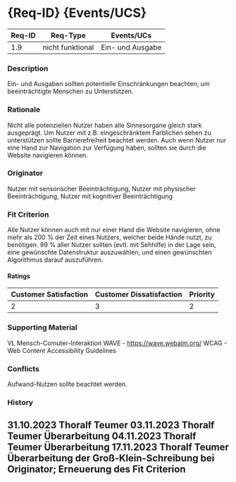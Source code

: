 # {Req-ID} {Events/UCS}

| Req-ID | Req-Type         | Events/UCs       |
|--------|------------------|------------------|
| 1.9    |nicht funktional  |Ein- und Ausgabe  |

### Description
Ein- und Ausgaben sollten potentielle Einschränkungen beachten, um beeinträchtigte Menschen zu Unterstützen.

### Rationale
Nicht alle potenziellen Nutzer haben alle Sinnesorgane gleich stark ausgeprägt. Um Nutzer mit z.B. eingeschränktem Farblichen sehen zu unterstützen sollte Barrierefreiheit beachtet werden. Auch wenn Nutzer nur eine Hand zur Navigation zur Verfügung haben, sollten sie durch die Website navigieren können.

### Originator
Nutzer mit sensorischer Beeinträchtigung, Nutzer mit physischer Beeinträchtigung, Nutzer mit kognitiver Beeinträchtigung

### Fit Criterion
Alle Nutzer können auch mit nur einer Hand die Website navigieren, ohne mehr als 200 % der Zeit eines Nutzers, welcher beide Hände nutzt, zu benötigen. 99 % aller Nutzer sollten (evtl. mit Sehhilfe) in der Lage sein, eine gewünschte Datenstruktur auszuwählen, und einen gewünschten Algorithmus darauf auszuführen.

#### Ratings
| Customer Satisfaction | Customer Dissatisfaction | Priority |
|----------------------|-------------------------|----------|
| 2                    | 3                       | 2        |

### Supporting Material
VL Mensch-Comuter-Interaktion
WAVE - https://wave.webaim.org/
WCAG - Web Content Accessibility Guidelines

### Conflicts
Aufwand-Nutzen sollte beachtet werden.

### History
31.10.2023 Thoralf Teumer
03.11.2023 Thoralf Teumer Überarbeitung
04.11.2023 Thoralf Teumer Überarbeitung
17.11.2023 Thoralf Teumer Überarbeitung der Groß-Klein-Schreibung bei Originator; Erneuerung des Fit Criterion
---